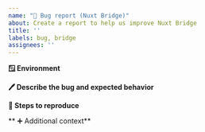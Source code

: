 ```yaml
---
name: "🐞 Bug report (Nuxt Bridge)"
about: Create a report to help us improve Nuxt Bridge
title: ''
labels: bug, bridge
assignees: ''
---
```


<!--
Please carefully read the contribution docs before creating a bug report
 👉 https://v3.nuxtjs.org/community/reporting-bugs

Please use the codesandbox template below to create a minimal reproduction
 👉 https://codesandbox.io/s/github/nuxt/starter/tree/bridge-sandbox

If you're unsure about the issue, please open a github discussion first
 👉 https://github.com/nuxt/framework/discussions/categories/issues
-->

**🪟 Environment**

<!-- You can use `npx nuxi info` to fill this section -->

**🖊️ Describe the bug and expected behavior**

<!-- A clear and concise description of what the bug is. -->

**📝 Steps to reproduce**

<!--
Steps to reproduce the behavior:
1. Go to '...'
2. Click on '....'
3. Scroll down to '....'
4. See error
-->

** ➕ Additional context**

<!-- If applicable, add any other context about the problem here. -->
<!-- If applicable, add screenshots to help explain your problem. -->

